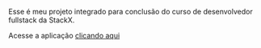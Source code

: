 Esse é meu projeto integrado para conclusão do curso de desenvolvedor fullstack da StackX.

Acesse a aplicação <a href="https://toppizza1.netlify.app">clicando aqui</a>
